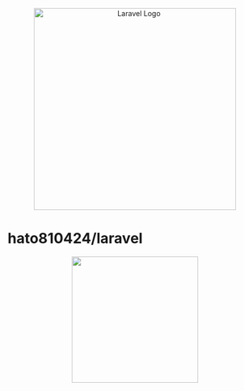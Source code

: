 <p align="center"><a href="https://laravel.com" target="_blank"><img src="https://raw.githubusercontent.com/laravel/art/master/logo-lockup/5%20SVG/2%20CMYK/1%20Full%20Color/laravel-logolockup-cmyk-red.svg" width="400" alt="Laravel Logo"></a></p>

# hato810424/laravel

<p align="center"><a href="https://mechaag.tumblr.com/post/613378961713561600/youtuber%E3%81%8C%E8%8B%A5%E8%80%85%E3%81%AE%E5%AD%A6%E7%BF%92%E6%9B%B2%E7%B7%9A%E3%82%92%E9%A0%AD%E6%89%93%E3%81%A1%E3%81%AB%E3%81%95%E3%81%9B%E3%82%8B" target="_blank"><img src="https://64.media.tumblr.com/82c2e5a5478d3d521b036638c20c90c3/21f1caf0e35471a0-ca/s640x960/fc0e14f6d6522f2e4201b263aff6679890d8ef81.jpg" width="250"></a></p>